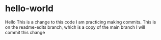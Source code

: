 # hello-world
Hello
This is a change to this code
I am practicing making commits.
This is on the readme-edits branch, which is a copy of the main branch
I will commit this change
